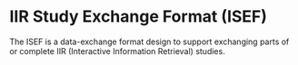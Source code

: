 # IIR Study Exchange Format (ISEF)

The ISEF is a data-exchange format design to support exchanging parts of or complete IIR (Interactive Information Retrieval) studies.
